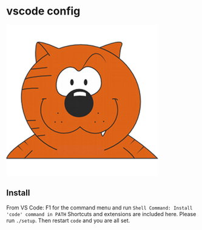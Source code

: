 # vscode config

![](images/heathcliff.png)

## Install

From VS Code: F1 for the command menu and run `Shell Command: Install 'code' command in PATH`
Shortcuts and extensions are included here. Please run `./setup`. Then restart `code` and you are all set.